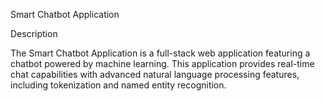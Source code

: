 Smart Chatbot Application

Description

The Smart Chatbot Application is a full-stack web application featuring a chatbot powered by machine learning. This application provides real-time chat capabilities with advanced natural language processing features, including tokenization and named entity recognition.
